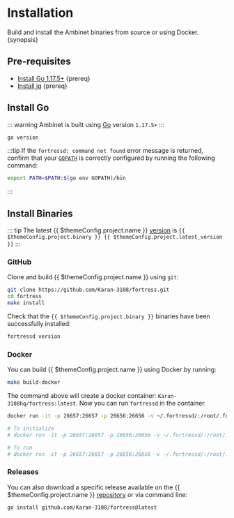 <!--
order: 1
-->

# Installation

Build and install the Ambinet binaries from source or using Docker. {synopsis}

## Pre-requisites

- [Install Go 1.17.5+](https://golang.org/dl/) {prereq}
- [Install jq](https://stedolan.github.io/jq/download/) {prereq}

## Install Go

::: warning
Ambinet is built using [Go](https://golang.org/dl/) version `1.17.5+`
:::

```bash
go version
```

:::tip
If the `fortressd: command not found` error message is returned, confirm that your [`GOPATH`](https://golang.org/doc/gopath_code#GOPATH) is correctly configured by running the following command:

```bash
export PATH=$PATH:$(go env GOPATH)/bin
```

:::

## Install Binaries

::: tip
The latest {{ $themeConfig.project.name }} [version](https://github.com/Karan-3108/fortress/releases) is `{{ $themeConfig.project.binary }} {{ $themeConfig.project.latest_version }}`
:::

### GitHub

Clone and build {{ $themeConfig.project.name }} using `git`:

```bash
git clone https://github.com/Karan-3108/fortress.git
cd fortress
make install
```

Check that the `{{ $themeConfig.project.binary }}` binaries have been successfully installed:

```bash
fortressd version
```

### Docker

You can build {{ $themeConfig.project.name }} using Docker by running:

```bash
make build-docker
```

The command above will create a docker container: `Karan-3108hq/fortress:latest`. Now you can run `fortressd` in the container.

```bash
docker run -it -p 26657:26657 -p 26656:26656 -v ~/.fortressd/:/root/.fortressd Karan-3108hq/fortress:latest fortressd version

# To initialize
# docker run -it -p 26657:26657 -p 26656:26656 -v ~/.fortressd/:/root/.fortressd Karan-3108hq/fortress:latest fortressd init test-chain --chain-id test_9000-2

# To run
# docker run -it -p 26657:26657 -p 26656:26656 -v ~/.fortressd/:/root/.fortressd Karan-3108hq/fortress:latest fortressd start
```

### Releases

You can also download a specific release available on the {{ $themeConfig.project.name }} [repository](https://github.com/Karan-3108/fortress/releases) or via command line:

```bash
go install github.com/Karan-3108/fortress@latest
```
